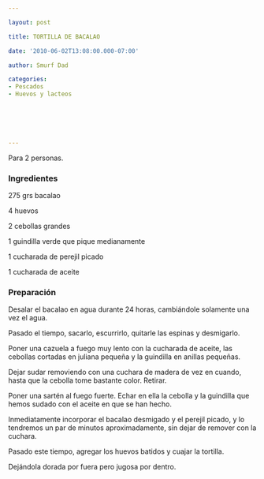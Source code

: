 ```yaml
---

layout: post

title: TORTILLA DE BACALAO

date: '2010-06-02T13:08:00.000-07:00'

author: Smurf Dad

categories:
- Pescados
- Huevos y lacteos






---
```


Para 2 personas.

<h3>Ingredientes</h3>

275 grs  bacalao

4 huevos

2 cebollas grandes

1 guindilla verde que pique medianamente

1 cucharada de perejil picado

1 cucharada de aceite

<h3>Preparación</h3>

Desalar el bacalao en agua durante 24 horas, cambiándole solamente una vez el agua.

Pasado el tiempo, sacarlo, escurrirlo, quitarle las espinas y desmigarlo.

Poner una cazuela a fuego muy lento con la cucharada de aceite, las cebollas cortadas en juliana pequeña y la guindilla en anillas pequeñas.

Dejar sudar removiendo con una cuchara de madera de vez en cuando, hasta que la cebolla tome bastante color. Retirar.

Poner una sartén al fuego fuerte. Echar en ella la cebolla y la guindilla que hemos sudado con el aceite en que se han hecho.

Inmediatamente incorporar el bacalao desmigado y el perejil picado, y lo tendremos un par de minutos aproximadamente, sin dejar de remover con la cuchara.

Pasado este tiempo, agregar los huevos batidos y cuajar la tortilla.

Dejándola dorada por fuera pero jugosa por dentro.
